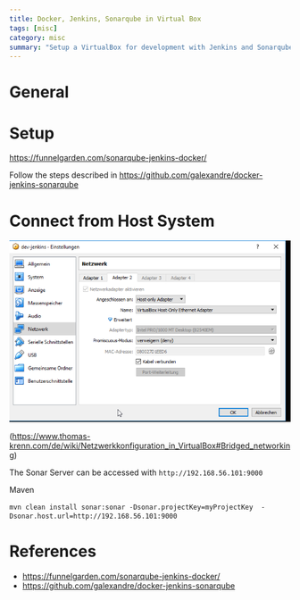 ```yaml
---
title: Docker, Jenkins, Sonarqube in Virtual Box
tags: [misc]
category: misc
summary: "Setup a VirtualBox for development with Jenkins and Sonarqube"
---
```


# General


# Setup

<https://funnelgarden.com/sonarqube-jenkins-docker/>



Follow the steps described in <https://github.com/galexandre/docker-jenkins-sonarqube>

# Connect from Host System

![Host Only Adapter](docker-jenkins-sonarqube/HostOnlyAdapter.png  "Host Only Adapter")

(<https://www.thomas-krenn.com/de/wiki/Netzwerkkonfiguration_in_VirtualBox#Bridged_networking>)


The Sonar Server can be accessed with `http://192.168.56.101:9000`

Maven  
~~~
mvn clean install sonar:sonar -Dsonar.projectKey=myProjectKey  -Dsonar.host.url=http://192.168.56.101:9000
~~~

# References

* <https://funnelgarden.com/sonarqube-jenkins-docker/>
* <https://github.com/galexandre/docker-jenkins-sonarqube>